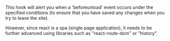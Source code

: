 This hook will alert you when a 'beforeunload' event occurs under the specified conditions (to ensure that you have saved any changes when you try to leave the site).

However, since react is a spa (single page application), it needs to be further advanced using libraries such as "react-route-dom" or "history".
